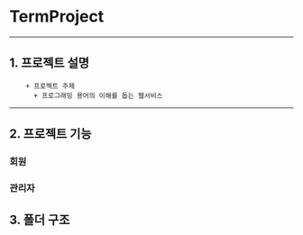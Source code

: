 # TermProject<Programing Term>
------------------------------
  ## 1. 프로젝트 설명
        + 프로젝트 주제
          + 프로그래밍 용어의 이해를 돕는 웹서비스
  -----------------------------------------------
  ## 2. 프로젝트 기능
  
  ### 회원
  
  ### 관리자
  
  ## 3. 폴더 구조
